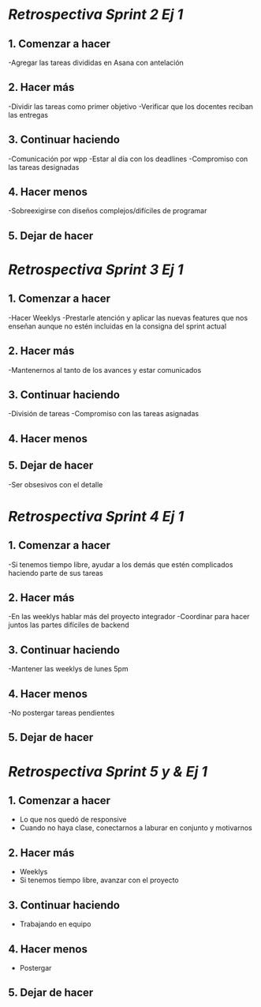 # *Retrospectiva Sprint 2 Ej 1*

## 1. Comenzar a hacer
-Agregar las tareas divididas en Asana con antelación

## 2. Hacer más
-Dividir las tareas como primer objetivo
-Verificar que los docentes reciban las entregas

## 3. Continuar haciendo
-Comunicación por wpp
-Estar al día con los deadlines
-Compromiso con las tareas designadas

## 4. Hacer menos
-Sobreexigirse con diseños complejos/difíciles de programar

## 5. Dejar de hacer



# *Retrospectiva Sprint 3 Ej 1*

## 1. Comenzar a hacer
-Hacer Weeklys
-Prestarle atención y aplicar las nuevas features que nos enseñan aunque no estén incluidas en la consigna del sprint actual

## 2. Hacer más
-Mantenernos al tanto de los avances y estar comunicados

## 3. Continuar haciendo
-División de tareas
-Compromiso con las tareas asignadas

## 4. Hacer menos

## 5. Dejar de hacer
-Ser obsesivos con el detalle


# *Retrospectiva Sprint 4 Ej 1*

## 1. Comenzar a hacer
-Si tenemos tiempo libre, ayudar a los demás que estén complicados haciendo parte de sus tareas

## 2. Hacer más
-En las weeklys hablar más del proyecto integrador
-Coordinar para hacer juntos las partes difíciles de backend

## 3. Continuar haciendo
-Mantener las weeklys de lunes 5pm

## 4. Hacer menos
-No postergar tareas pendientes

## 5. Dejar de hacer

# *Retrospectiva Sprint 5 y & Ej 1*

## 1. Comenzar a hacer
- Lo que nos quedó de responsive
- Cuando no haya clase, conectarnos a laburar en conjunto y motivarnos

## 2. Hacer más
- Weeklys
- Si tenemos tiempo libre, avanzar con el proyecto


## 3. Continuar haciendo
- Trabajando en equipo

## 4. Hacer menos
- Postergar

## 5. Dejar de hacer

